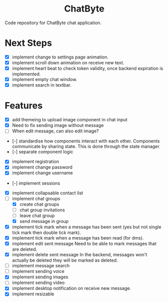 <div align="center">
    <h1>
        ChatByte
    </h1>
</div>

Code repository for ChatByte chat application.

# Next Steps

- [x] implement change to settings page animation.
- [x] implement scroll down animation on receive new text.
- [x] implement heart beat to check token validity, once backend expiration is implemented.
- [x] implement empty chat window.
- [x] implement search in textbar.

# Features

- [x] add themeing to upload image component in chat input
- [x] Need to fix sending image without message
- [ ] When edit message, can also edit image?
- [-] standardise how components interact with each other. Components communicate by sharing state. This is done through the state manager.
- [-] separate component logic
- [x] implement registration
- [x] implement change password
- [x] implement change username
- [-] implement sessions
- [x] implement collapsable contact list
- [ ] implement chat groups
  - [x] create chat groups
  - [ ] chat group invitations
  - [ ] leave chat group
  - [x] send message in group
- [x] implement tick mark when a message has been sent (yes but not single tick mark then double tick mark).
- [x] implement tick mark when a message has been read (for dms).
- [x] implement edit sent message
      Need to be able to mark messages that are deleted.
- [x] implement delete sent message
      In the backend, messages won't actually be deleted they will be marked as deleted.
- [ ] implement message search
- [ ] implement sending voice
- [x] implement sending images
- [ ] implement sending video
- [x] implement desktop notification on receive new message.
- [x] implement resizable
